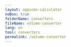 ```yaml
---
layout: appscms-calculator
noBox: true
folderName: converters
fileName: volume-converter
lang: en
tool: converters
permalink: /volume-converter
---
```


